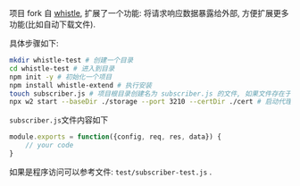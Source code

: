项目 fork 自 [whistle](https://github.com/avwo/whistle), 扩展了一个功能: 将请求响应数据暴露给外部, 方便扩展更多功能(比如自动下载文件).

具体步骤如下:

```bash
mkdir whistle-test # 创建一个目录
cd whistle-test # 进入到目录
npm init -y # 初始化一个项目
npm install whistle-extend # 执行安装
touch subscriber.js # 项目根目录创建名为 subscriber.js 的文件, 如果文件存在于其他地方, 可以
npx w2 start --baseDir ./storage --port 3210 --certDir ./cert # 启动代理
```

`subscriber.js`文件内容如下

```js
module.exports = function({config, req, res, data}) {
	// your code
}
```

如果是程序访问可以参考文件: `test/subscriber-test.js` .
